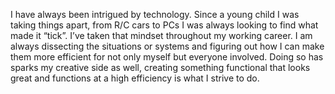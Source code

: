 I have always been intrigued by technology. Since a young child I was taking things apart, from R/C cars to PCs I was always looking to find what made it “tick”. I’ve taken that mindset throughout my working career. I am always dissecting the situations or systems and figuring out how I can make them more efficient for not only myself but everyone involved. Doing so has sparks my creative side as well, creating something functional that looks great and functions at a high efficiency is what I strive to do.
